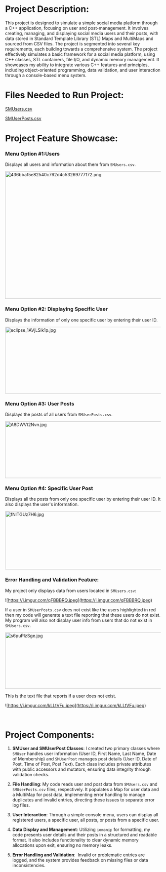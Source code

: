 # Project Description:

This project is designed to simulate a simple social media platform through a C++ application, focusing on user and post-management. It involves creating, managing, and displaying social media users and their posts, with data stored in Standard Template Library (STL) Maps and MultiMaps and sourced from CSV files. The project is segmented into several key requirements, each building towards a comprehensive system. The project effectively simulates a basic framework for a social media platform, using C++ classes, STL containers, file I/O, and dynamic memory management. It showcases my ability to integrate various C++ features and principles, including object-oriented programming, data validation, and user interaction through a console-based menu system.

# Files Needed to Run Project:

[SMUsers.csv](https://github.com/Hassibi501/CS2---Final-Project---CMD-Social-Media-Program/files/14813117/SMUsers.csv)

[SMUserPosts.csv](https://github.com/Hassibi501/CS2---Final-Project---CMD-Social-Media-Program/files/14813112/SMUserPosts.csv)


# Project Feature Showcase:

### Menu Option #1:Users

Displays all users and information about them from `SMUsers.csv`.

<img src="https://i.imgur.com/0fX4xYz.jpeg" alt="436bbaf5e82540c762d4c53269777172.png" width="600" height="413" class="jop-noMdConv">

### Menu Option #2: Displaying Specific User

Displays the information of only one specific user by entering their user ID.

<img src="https://i.imgur.com/PffrakV.jpeg" alt="eclipse_1AVjLSik1p.jpg" width="600" height="216" class="jop-noMdConv">

### Menu Option #3: User Posts

Displays the posts of all users from `SMUserPosts.csv`.

<img src="https://i.imgur.com/JTLDM9P.jpeg" alt="A8DWVt2Nvn.jpg" width="887" height="184" class="jop-noMdConv">

### Menu Option #4: Specific User Post

Displays all the posts from only one specific user by entering their user ID. It also displays the user's information.

<img src="https://i.imgur.com/It1In7F.jpeg" alt="fNlTGUz7H6.jpg" width="528" height="189" class="jop-noMdConv">

### Error Handling and Validation Feature:

My project only displays data from users located in `SMUsers.csv`:

![https://i.imgur.com/qFBBBRQ.jpeg](https://i.imgur.com/qFBBBRQ.jpeg)

If a user in `SMUserPosts.csv` does not exist like the users highlighted in red then my code will generate a text file reporting that these users do not exist. My program will also not display user info from users that do not exist in `SMUsers.csv`.

<img src="https://i.imgur.com/Nq6cFoL.jpeg" alt="s6puPIzSge.jpg" width="519" height="183" class="jop-noMdConv">

This is the text file that reports if a user does not exist.

![https://i.imgur.com/kLLtVFu.jpeg](https://i.imgur.com/kLLtVFu.jpeg)

&nbsp;

# Project Components:

1.  **SMUser and SMUserPost Classes**: I created two primary classes where `SMUser` handles user information (User ID, First Name, Last Name, Date of Membership) and `SMUserPost` manages post details (User ID, Date of Post, Time of Post, Post Text). Each class includes private attributes with public accessors and mutators, ensuring data integrity through validation checks.
    
2.  **File Handling**: My code reads user and post data from `SMUsers.csv` and `SMUserPosts.csv` files, respectively. It populates a Map for user data and a MultiMap for post data, implementing error handling to manage duplicates and invalid entries, directing these issues to separate error log files.
    
3.  **User Interaction**: Through a simple console menu, users can display all registered users, a specific user, all posts, or posts from a specific user.
    
4.  **Data Display and Management**: Utilizing `iomanip` for formatting, my code presents user details and their posts in a structured and readable format. It also includes functionality to clear dynamic memory allocations upon exit, ensuring no memory leaks.
    
5.  **Error Handling and Validation**:  Invalid or problematic entries are logged, and the system provides feedback on missing files or data inconsistencies.
    
